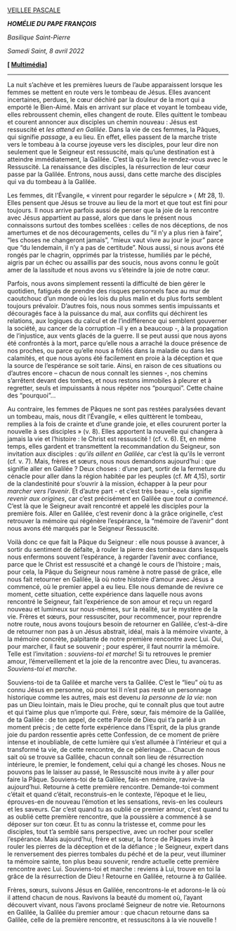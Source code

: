 [VEILLEE PASCALE](https://www.vatican.va/news_services/liturgy/libretti/2023/20230408-libretto-veglia-pasquale.pdf)

***HOMÉLIE DU PAPE FRANÇOIS***

*Basilique Saint-Pierre*

*Samedi Saint, 8 avril 2022*

**\[ [Multimédia](http://w2.vatican.va/content/francesco/fr/events/event.dir.html/content/vaticanevents/fr/2023/4/8/veglia-pasquale.html)\]**

* * *

La nuit s’achève et les premières lueurs de l’aube apparaissent lorsque les femmes se mettent en route vers le tombeau de Jésus. Elles avancent incertaines, perdues, le cœur déchiré par la douleur de la mort qui a emporté le Bien-Aimé. Mais en arrivant sur place et voyant le tombeau vide, elles rebroussent chemin, elles changent de route. Elles quittent le tombeau et courent annoncer aux disciples un chemin nouveau : Jésus est ressuscité et *les attend en Galilée*. Dans la vie de ces femmes, la Pâques, qui signifie *passage*, a eu lieu. En effet, elles passent de la marche triste vers le tombeau à la course joyeuse vers les disciples, pour leur dire non seulement que le Seigneur est ressuscité, mais qu’une destination est à atteindre immédiatement, la Galilée. C’est là qu’a lieu le rendez-vous avec le Ressuscité. La renaissance des disciples, la résurrection de leur cœur passe par la Galilée. Entrons, nous aussi, dans cette marche des disciples qui va du tombeau à la Galilée.

Les femmes, dit l’Évangile, « vinrent pour regarder le sépulcre » ( *Mt* 28, 1). Elles pensent que Jésus se trouve au lieu de la mort et que tout est fini pour toujours. Il nous arrive parfois aussi de penser que la joie de la rencontre avec Jésus appartient au passé, alors que dans le présent nous connaissons surtout des tombes scellées : celles de nos déceptions, de nos amertumes et de nos découragements, celles du “il n’y a plus rien à faire”, “les choses ne changeront jamais”, “mieux vaut vivre au jour le jour” parce que “du lendemain, il n’y a pas de certitude”. Nous aussi, si nous avons été rongés par le chagrin, opprimés par la tristesse, humiliés par le péché, aigris par un échec ou assaillis par des soucis, nous avons connu le goût amer de la lassitude et nous avons vu s’éteindre la joie de notre cœur.

Parfois, nous avons simplement ressenti la difficulté de bien gérer le quotidien, fatigués de prendre des risques personnels face au mur de caoutchouc d’un monde où les lois du plus malin et du plus forts semblent toujours prévaloir. D’autres fois, nous nous sommes sentis impuissants et découragés face à la puissance du mal, aux conflits qui déchirent les relations, aux logiques du calcul et de l’indifférence qui semblent gouverner la société, au cancer de la corruption –il y en a beaucoup -, à la propagation de l’injustice, aux vents glacés de la guerre. Il se peut aussi que nous ayons été confrontés à la mort, parce qu’elle nous a arraché la douce présence de nos proches, ou parce qu’elle nous a frôlés dans la maladie ou dans les calamités, et que nous ayons été facilement en proie à la déception et que la source de l’espérance se soit tarie. Ainsi, en raison de ces situations ou d’autres encore – chacun de nous connaît les siennes -, nos chemins s’arrêtent devant des tombes, et nous restons immobiles à pleurer et à regretter, seuls et impuissants à nous répéter nos “pourquoi”. Cette chaine des “pourquoi”…

Au contraire, les femmes de Pâques ne sont pas restées paralysées devant un tombeau, mais, nous dit l’Évangile, « elles quittèrent le tombeau, remplies à la fois de crainte et d’une grande joie, et elles coururent porter la nouvelle à ses disciples » (v. 8). Elles apportent la nouvelle qui changera à jamais la vie et l’histoire : le Christ est ressuscité ! (cf. v. 6). Et, en même temps, elles gardent et transmettent la recommandation du Seigneur, son invitation aux disciples : *qu’ils aillent en Galilée*, car c’est là qu’ils le verront (cf. v. 7). Mais, frères et sœurs, nous nous demandons aujourd’hui : que signifie aller en Galilée ? Deux choses : d’une part, sortir de la fermeture du cénacle pour aller dans la région habitée par les peuples (cf. *Mt* 4,15), sortir de la clandestinité pour s’ouvrir à la mission, échapper à la peur pour *marcher vers l’avenir*. Et d’autre part - et c’est très beau -, cela signifie *revenir aux origines*, car c’est précisément en Galilée que *tout a commencé*. C’est là que le Seigneur avait rencontré et appelé les disciples pour la première fois. Aller en Galilée, c’est revenir donc à la grâce originelle, c’est retrouver la mémoire qui régénère l’espérance, la “mémoire de l’avenir” dont nous avons été marqués par le Seigneur Ressuscité.

Voilà donc ce que fait la Pâque du Seigneur : elle nous pousse à avancer, à sortir du sentiment de défaite, à rouler la pierre des tombeaux dans lesquels nous enfermons souvent l’espérance, à regarder l’avenir avec confiance, parce que le Christ est ressuscité et a changé le cours de l’histoire ; mais, pour cela, la Pâque du Seigneur nous ramène à notre passé de grâce, elle nous fait retourner en Galilée, là où notre histoire d’amour avec Jésus a commencé, où le premier appel a eu lieu. Elle nous demande de revivre ce moment, cette situation, cette expérience dans laquelle nous avons rencontré le Seigneur, fait l’expérience de son amour et reçu un regard nouveau et lumineux sur nous-mêmes, sur la réalité, sur le mystère de la vie. Frères et sœurs, pour ressusciter, pour recommencer, pour reprendre notre route, nous avons toujours besoin de retourner en Galilée, c’est-à-dire de retourner non pas à un Jésus abstrait, idéal, mais à la mémoire vivante, à la mémoire concrète, palpitante de notre première rencontre avec Lui. Oui, pour marcher, il faut se souvenir ; pour espérer, il faut nourrir la mémoire. Telle est l’invitation : *souviens-toi et marche*! Si tu retrouves le premier amour, l’émerveillement et la joie de la rencontre avec Dieu, tu avanceras. *Souviens-toi et marche*.

Souviens-toi de ta Galilée et marche vers ta Galilée. C’est le “lieu” où tu as connu Jésus en personne, où pour toi Il n’est pas resté un personnage historique comme les autres, mais est devenu *la personne de la vie*: non pas un Dieu lointain, mais le Dieu proche, qui te connaît plus que tout autre et qui t’aime plus que n’importe qui. Frère, sœur, fais mémoire de la Galilée, de ta Galilée : de ton appel, de cette Parole de Dieu qui t’a parlé à un moment précis ; de cette forte expérience dans l’Esprit, de la plus grande joie du pardon ressentie après cette Confession, de ce moment de prière intense et inoubliable, de cette lumière qui s’est allumée à l’intérieur et qui a transformé ta vie, de cette rencontre, de ce pèlerinage... Chacun de nous sait où se trouve sa Galilée, chacun connaît son lieu de résurrection intérieure, le premier, le fondement, celui qui a changé les choses. Nous ne pouvons pas le laisser au passé, le Ressuscité nous invite à y aller pour faire la Pâque. Souviens-toi de ta Galilée, fais-en mémoire, ravive-la aujourd’hui. Retourne à cette première rencontre. Demande-toi comment c’était et quand c’était, reconstruis-en le contexte, l’époque et le lieu, éprouves-en de nouveau l’émotion et les sensations, revis-en les couleurs et les saveurs. Car c’est quand tu as oublié ce premier amour, c’est quand tu as oublié cette première rencontre, que la poussière a commencé à se déposer sur ton cœur. Et tu as connu la tristesse et, comme pour les disciples, tout t’a semblé sans perspective, avec un rocher pour sceller l’espérance. Mais aujourd’hui, frère et sœur, la force de Pâques invite à rouler les pierres de la déception et de la défiance ; le Seigneur, expert dans le renversement des pierres tombales du péché et de la peur, veut illuminer ta mémoire sainte, ton plus beau souvenir, rendre actuelle cette première rencontre avec Lui. Souviens-toi et marche : reviens à Lui, trouve en toi la grâce de la résurrection de Dieu ! Retourne en Galilée, retourne à *ta* Galilée.

Frères, sœurs, suivons Jésus en Galilée, rencontrons-le et adorons-le là où il attend chacun de nous. Ravivons la beauté du moment où, l’ayant découvert vivant, nous l’avons proclamé Seigneur de notre vie. Retournons en Galilée, la Galilée du premier amour : que chacun retourne dans sa Galilée, celle de la première rencontre, et ressuscitons à la vie nouvelle !